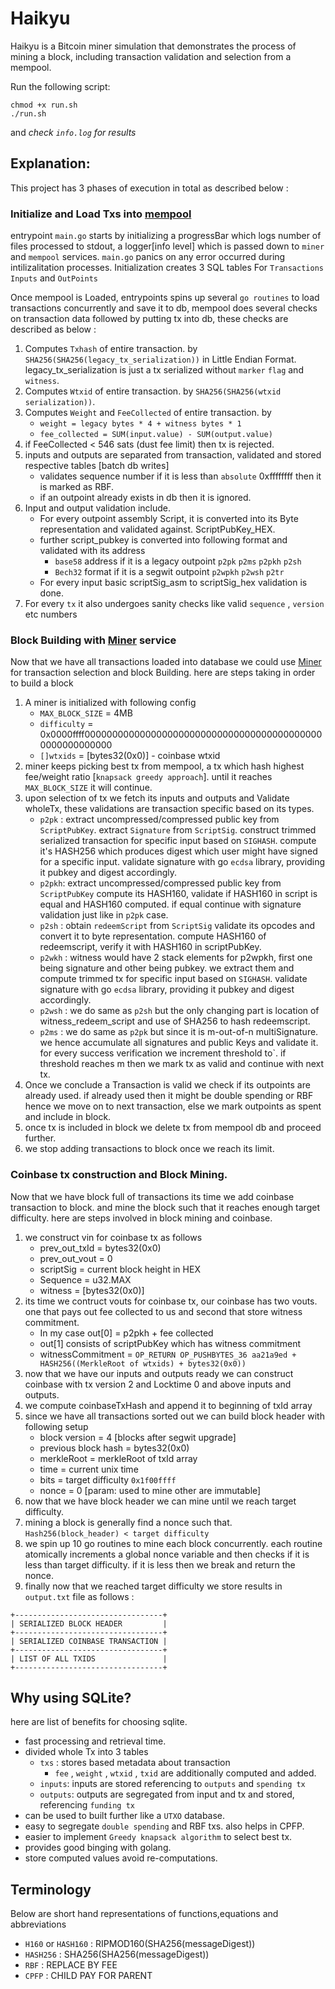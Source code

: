 # Haikyu

Haikyu is a Bitcoin miner simulation that demonstrates the process of mining a block, including transaction validation and selection from a mempool.

Run the following script:
```shell
chmod +x run.sh
./run.sh 
```
and 
*check `info.log` for results*

## Explanation:
This project has 3 phases of execution in total as described below :

### Initialize and Load Txs into [mempool](./internal/mempool/mempool.go)  
entrypoint `main.go` starts by initializing a progressBar which logs number of files processed to stdout, a logger[info level] which is passed down to `miner` and `mempool` services. `main.go` panics on any error occurred during intilizalitation processes. Initialization creates 3 SQL tables For `Transactions` `Inputs` and `OutPoints`

Once mempool is Loaded, entrypoints spins up several `go routines` to load transactions concurrently and save it to db, mempool does several checks on transaction data followed by putting tx into db, these checks are described as below :
 1. Computes `Txhash` of entire transaction. by `SHA256(SHA256(legacy_tx_serialization))` in Little Endian Format.  legacy_tx_serialization is just a tx serialized without `marker` `flag` and `witness`.
 2. Computes `Wtxid` of entire transaction. by `SHA256(SHA256(wtxid serialization))`.
 3. Computes `Weight` and `FeeCollected` of entire transaction. by 
    - `weight = legacy bytes * 4 + witness bytes * 1`
    - `fee_collected = SUM(input.value) - SUM(output.value)`
 4. if FeeCollected < 546 sats (dust fee limit) then tx is rejected.
 5. inputs and outputs are separated from transaction, validated and stored respective tables [batch db writes]
    - validates sequence number if it is less than `absolute` 0xffffffff  then it is marked as RBF.
    - if an outpoint already exists in db then it is ignored.
 6. Input and output validation include.
    - For every outpoint assembly Script, it is converted into its Byte representation and validated against. ScriptPubKey_HEX.
    - further script_pubkey is converted into following format and validated with its address
        - `base58` address if it is a legacy outpoint `p2pk` `p2ms` `p2pkh` `p2sh` 
        - `Bech32` format if it is a segwit outpoint `p2wpkh` `p2wsh` `p2tr`
    - For every input basic scriptSig_asm to scriptSig_hex validation is done.
 7. For every `tx` it also undergoes sanity checks like valid `sequence` , `version` etc numbers

### Block Building with [Miner](./internal/miner/miner.go) service
Now that we have all transactions loaded into database we could use [Miner](./internal/miner/miner.go) for transaction selection and block Building. here are steps taking in order to build a block

 1. A miner is initialized with following config 
    - `MAX_BLOCK_SIZE` = 4MB 
    - `difficulty` = 0x0000ffff00000000000000000000000000000000000000000000000000000000
    - `[]wtxids` = [bytes32(0x0)] - coinbase wtxid
 2. miner keeps picking best tx from mempool, a tx which hash highest fee/weight ratio [`knapsack greedy approach`]. until it reaches `MAX_BLOCK_SIZE` it will continue.
 3. upon selection of tx we fetch its inputs and outputs and Validate wholeTx, these validations are transaction specific based on its types.
    - `p2pk` :  extract uncompressed/compressed public key from     `ScriptPubKey`. extract `Signature` from `ScriptSig`. construct trimmed serialized transaction for specific input based on `SIGHASH`. compute it's HASH256 which produces digest which user might have signed for a specific input. validate signature with go `ecdsa` library, providing it pubkey and digest accordingly.
    - `p2pkh`: extract  uncompressed/compressed public key from     `ScriptPubKey` compute its HASH160, validate if HASH160 in script is equal and HASH160 computed. if equal continue with signature validation just like in `p2pk` case.
    - `p2sh` : obtain `redeemScript` from `ScriptSig` validate its opcodes and convert it to byte representation. compute HASH160 of redeemscript, verify it with HASH160 in scriptPubKey.
    - `p2wkh` : witness would have 2 stack elements for p2wpkh, first one being signature and other being pubkey. we extract them and compute trimmed tx for specific input based on `SIGHASH`. validate signature with go `ecdsa` library, providing it pubkey and digest accordingly.
    - `p2wsh` : we do same as `p2sh` but the only changing part is location of witness_redeem_script and use of SHA256 to hash redeemscript.
    - `p2ms` : we do same as `p2pk` but since it is m-out-of-n multiSignature. we hence accumulate all signatures and public Keys and validate it. for every success verification we increment threshold to`. if threshold reaches m then we mark tx as valid and continue with next tx.
 4. Once we conclude a Transaction is valid we check if its outpoints are already used. if already used then it might be double spending or RBF hence we move on to next transaction, else we mark outpoints as spent and include in block.
 5. once tx is included in block we delete tx from mempool db and proceed further.
 6. we stop adding transactions to block once we reach its limit.

### Coinbase tx construction and Block Mining.
Now that we have block full of transactions its time we add coinbase transaction to block. and mine the block such that it reaches enough target difficulty. here are steps involved in block mining and coinbase.

 1. we construct vin for coinbase tx as follows
    -  prev_out_txId = bytes32(0x0) 
    -  prev_out_vout = 0
    -  scriptSig = current block height in HEX
    -  Sequence = u32.MAX
    -  witness = [bytes32(0x0)]
 2. its time we contruct vouts for coinbase tx, our coinbase has two vouts. one that pays out fee collected to us and second that store witness commitment.
    - In my case out[0] = p2pkh + fee collected
    - out[1] consists of scriptPubKey which has witness commitment
    - witnessCommitment = `OP_RETURN OP_PUSHBYTES_36 aa21a9ed + HASH256((MerkleRoot of wtxids) + bytes32(0x0))`
 3. now that we have our inputs and outputs ready we can construct coinbase with tx version 2 and Locktime 0 and above inputs and outputs.
 4. we compute coinbaseTxHash and append it to beginning of txId array
 5. since we have all transactions sorted out we can build block header with following setup
    - block version = 4 [blocks after segwit upgrade]
    - previous block hash = bytes32(0x0)
    - merkleRoot = merkleRoot of txId array
    - time = current unix time
    - bits = target difficulty `0x1f00ffff`
    - nonce = 0 [param: used to mine other are immutable]
 6. now that we have block header we can mine until we reach target difficulty.
 7. mining a block is generally find a nonce such that. `Hash256(block_header) < target difficulty`
 8. we spin up 10 go routines to mine each block concurrently. each routine atomically increments a global nonce variable and then checks if it is less than target difficulty. if it is less then we break and return the nonce.
 9. finally now that we reached target difficulty we store results in `output.txt` file as follows :
```
+---------------------------------+
| SERIALIZED BLOCK HEADER         |
+---------------------------------+
| SERIALIZED COINBASE TRANSACTION |
+---------------------------------+
| LIST OF ALL TXIDS               |
+---------------------------------+
```

## Why using SQLite?
here are list of benefits for choosing sqlite.
- fast processing and retrieval time.
- divided whole Tx into 3 tables
    - `txs` : stores based metadata about transaction
        - `fee` , `weight` , `wtxid` , `txid` are additionally computed and added.
    - `inputs`: inputs are stored referencing to `outputs` and `spending tx`
    - `outputs`: outputs are segregated from input and tx and stored, referencing `funding tx`
- can be used to built further like a `UTXO` database. 
- easy to segregate `double spending` and RBF txs. also helps in CPFP.
- easier to implement `Greedy knapsack algorithm` to select best tx.
- provides good binging with golang.
- store computed values avoid re-computations.


## Terminology
Below are short hand representations of functions,equations and abbreviations

- `H160` or `HASH160` : RIPMOD160(SHA256(messageDigest))
- `HASH256` : SHA256(SHA256(messageDigest))
- `RBF` : REPLACE BY FEE
- `CPFP` : CHILD PAY FOR PARENT
